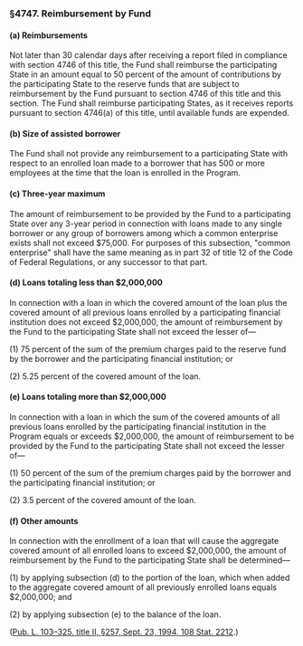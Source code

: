 ### §4747. Reimbursement by Fund ###

[]()

#### (a) Reimbursements ####

Not later than 30 calendar days after receiving a report filed in compliance with section 4746 of this title, the Fund shall reimburse the participating State in an amount equal to 50 percent of the amount of contributions by the participating State to the reserve funds that are subject to reimbursement by the Fund pursuant to section 4746 of this title and this section. The Fund shall reimburse participating States, as it receives reports pursuant to section 4746(a) of this title, until available funds are expended.

[]()

#### (b) Size of assisted borrower ####

The Fund shall not provide any reimbursement to a participating State with respect to an enrolled loan made to a borrower that has 500 or more employees at the time that the loan is enrolled in the Program.

[]()

#### (c) Three-year maximum ####

The amount of reimbursement to be provided by the Fund to a participating State over any 3-year period in connection with loans made to any single borrower or any group of borrowers among which a common enterprise exists shall not exceed $75,000. For purposes of this subsection, "common enterprise" shall have the same meaning as in part 32 of title 12 of the Code of Federal Regulations, or any successor to that part.

[]()

#### (d) Loans totaling less than $2,000,000 ####

In connection with a loan in which the covered amount of the loan plus the covered amount of all previous loans enrolled by a participating financial institution does not exceed $2,000,000, the amount of reimbursement by the Fund to the participating State shall not exceed the lesser of—

[]()

(1) 75 percent of the sum of the premium charges paid to the reserve fund by the borrower and the participating financial institution; or

[]()

(2) 5.25 percent of the covered amount of the loan.

[]()

#### (e) Loans totaling more than $2,000,000 ####

In connection with a loan in which the sum of the covered amounts of all previous loans enrolled by the participating financial institution in the Program equals or exceeds $2,000,000, the amount of reimbursement to be provided by the Fund to the participating State shall not exceed the lesser of—

[]()

(1) 50 percent of the sum of the premium charges paid by the borrower and the participating financial institution; or

[]()

(2) 3.5 percent of the covered amount of the loan.

[]()

#### (f) Other amounts ####

In connection with the enrollment of a loan that will cause the aggregate covered amount of all enrolled loans to exceed $2,000,000, the amount of reimbursement by the Fund to the participating State shall be determined—

[]()

(1) by applying subsection (d) to the portion of the loan, which when added to the aggregate covered amount of all previously enrolled loans equals $2,000,000; and

[]()

(2) by applying subsection (e) to the balance of the loan.

([Pub. L. 103–325, title II, §257, Sept. 23, 1994, 108 Stat. 2212](/statviewer.htm?volume=108&page=2212).)